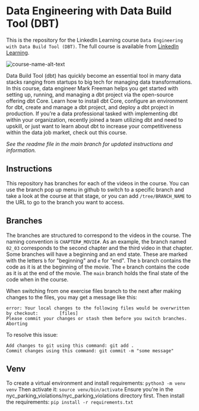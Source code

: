 # Data Engineering with Data Build Tool (DBT)
This is the repository for the LinkedIn Learning course `Data Engineering with Data Build Tool (DBT)`. The full course is available from [LinkedIn Learning][lil-course-url].

![course-name-alt-text][lil-thumbnail-url] 

Data Build Tool (dbt) has quickly become an essential tool in many data stacks ranging from startups to big tech for managing data transformations. In this course, data engineer Mark Freeman helps you get started with setting up, running, and managing a dbt project via the open-source offering dbt Core. Learn how to install dbt Core, configure an environment for dbt, create and manage a dbt project, and deploy a dbt project in production. If you’re a data professional tasked with implementing dbt within your organization, recently joined a team utilizing dbt and need to upskill, or just want to learn about dbt to increase your competitiveness within the data job market, check out this course.

_See the readme file in the main branch for updated instructions and information._
## Instructions
This repository has branches for each of the videos in the course. You can use the branch pop up menu in github to switch to a specific branch and take a look at the course at that stage, or you can add `/tree/BRANCH_NAME` to the URL to go to the branch you want to access.

## Branches
The branches are structured to correspond to the videos in the course. The naming convention is `CHAPTER#_MOVIE#`. As an example, the branch named `02_03` corresponds to the second chapter and the third video in that chapter. 
Some branches will have a beginning and an end state. These are marked with the letters `b` for "beginning" and `e` for "end". The `b` branch contains the code as it is at the beginning of the movie. The `e` branch contains the code as it is at the end of the movie. The `main` branch holds the final state of the code when in the course.

When switching from one exercise files branch to the next after making changes to the files, you may get a message like this:

    error: Your local changes to the following files would be overwritten by checkout:        [files]
    Please commit your changes or stash them before you switch branches.
    Aborting

To resolve this issue:
	
    Add changes to git using this command: git add .
	Commit changes using this command: git commit -m "some message"


[0]: # (Replace these placeholder URLs with actual course URLs)

[lil-course-url]: https://www.linkedin.com/learning/data-engineering-with-dbt
[lil-thumbnail-url]: https://media.licdn.com/dms/image/D560DAQHnrbGtKKAabg/learning-public-crop_675_1200/0/1703199806902?e=2147483647&v=beta&t=Q6jKFTslSvhl3bYTkd0PuIEVnIx26lCa-XWVE5hCmm0

## Venv
To create a virtual environment and install requirements:
`python3 -m venv venv`
Then activate it:
`source venv/bin/activate`
Ensure you're in the nyc_parking_violations/nyc_parking_violations directory first.
Then install the requirements:
`pip install -r requirements.txt`